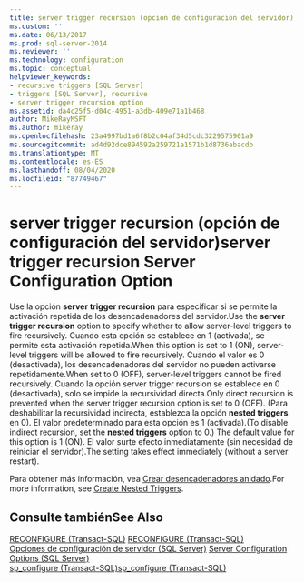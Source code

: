 ```yaml
---
title: server trigger recursion (opción de configuración del servidor) | Microsoft Docs
ms.custom: ''
ms.date: 06/13/2017
ms.prod: sql-server-2014
ms.reviewer: ''
ms.technology: configuration
ms.topic: conceptual
helpviewer_keywords:
- recursive triggers [SQL Server]
- triggers [SQL Server], recursive
- server trigger recursion option
ms.assetid: da4c25f5-d04c-4951-a3db-409e71a1b468
author: MikeRayMSFT
ms.author: mikeray
ms.openlocfilehash: 23a4997bd1a6f8b2c04af34d5cdc3229575901a9
ms.sourcegitcommit: ad4d92dce894592a259721a1571b1d8736abacdb
ms.translationtype: MT
ms.contentlocale: es-ES
ms.lasthandoff: 08/04/2020
ms.locfileid: "87749467"
---
```

# <a name="server-trigger-recursion-server-configuration-option"></a><span data-ttu-id="186a3-102">server trigger recursion (opción de configuración del servidor)</span><span class="sxs-lookup"><span data-stu-id="186a3-102">server trigger recursion Server Configuration Option</span></span>
  <span data-ttu-id="186a3-103">Use la opción **server trigger recursion** para especificar si se permite la activación repetida de los desencadenadores del servidor.</span><span class="sxs-lookup"><span data-stu-id="186a3-103">Use the **server trigger recursion** option to specify whether to allow server-level triggers to fire recursively.</span></span> <span data-ttu-id="186a3-104">Cuando esta opción se establece en 1 (activada), se permite esta activación repetida.</span><span class="sxs-lookup"><span data-stu-id="186a3-104">When this option is set to 1 (ON), server-level triggers will be allowed to fire recursively.</span></span> <span data-ttu-id="186a3-105">Cuando el valor es 0 (desactivada), los desencadenadores del servidor no pueden activarse repetidamente.</span><span class="sxs-lookup"><span data-stu-id="186a3-105">When set to 0 (OFF), server-level triggers cannot be fired recursively.</span></span> <span data-ttu-id="186a3-106">Cuando la opción server trigger recursion se establece en 0 (desactivada), solo se impide la recursividad directa.</span><span class="sxs-lookup"><span data-stu-id="186a3-106">Only direct recursion is prevented when the server trigger recursion option is set to 0 (OFF).</span></span> <span data-ttu-id="186a3-107">(Para deshabilitar la recursividad indirecta, establezca la opción **nested triggers** en 0). El valor predeterminado para esta opción es 1 (activada).</span><span class="sxs-lookup"><span data-stu-id="186a3-107">(To disable indirect recursion, set the **nested triggers** option to 0.) The default value for this option is 1 (ON).</span></span> <span data-ttu-id="186a3-108">El valor surte efecto inmediatamente (sin necesidad de reiniciar el servidor).</span><span class="sxs-lookup"><span data-stu-id="186a3-108">The setting takes effect immediately (without a server restart).</span></span>  
  
 <span data-ttu-id="186a3-109">Para obtener más información, vea [Crear desencadenadores anidado](../../relational-databases/triggers/create-nested-triggers.md).</span><span class="sxs-lookup"><span data-stu-id="186a3-109">For more information, see [Create Nested Triggers](../../relational-databases/triggers/create-nested-triggers.md).</span></span>  
  
## <a name="see-also"></a><span data-ttu-id="186a3-110">Consulte también</span><span class="sxs-lookup"><span data-stu-id="186a3-110">See Also</span></span>  
 <span data-ttu-id="186a3-111">[RECONFIGURE &#40;Transact-SQL&#41;](/sql/t-sql/language-elements/reconfigure-transact-sql) </span><span class="sxs-lookup"><span data-stu-id="186a3-111">[RECONFIGURE &#40;Transact-SQL&#41;](/sql/t-sql/language-elements/reconfigure-transact-sql) </span></span>  
 <span data-ttu-id="186a3-112">[Opciones de configuración de servidor &#40;SQL Server&#41;](server-configuration-options-sql-server.md) </span><span class="sxs-lookup"><span data-stu-id="186a3-112">[Server Configuration Options &#40;SQL Server&#41;](server-configuration-options-sql-server.md) </span></span>  
 [<span data-ttu-id="186a3-113">sp_configure &#40;Transact-SQL&#41;</span><span class="sxs-lookup"><span data-stu-id="186a3-113">sp_configure &#40;Transact-SQL&#41;</span></span>](/sql/relational-databases/system-stored-procedures/sp-configure-transact-sql)  
  
  

